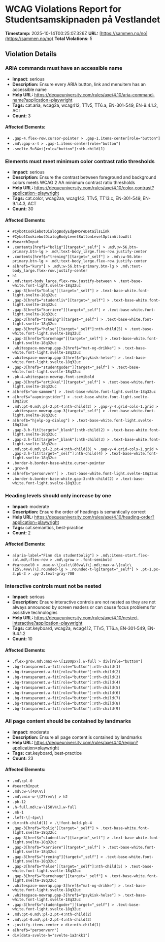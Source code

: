 # WCAG Violations Report for Studentsamskipnaden på Vestlandet

**Timestamp:** 2025-10-14T00:25:07.326Z
**URL:** [https://sammen.no/no](https://sammen.no/no)
**Total Violations:** 5

## Violation Details

### ARIA commands must have an accessible name

- **Impact:** serious
- **Description:** Ensure every ARIA button, link and menuitem has an accessible name
- **Help URL:** https://dequeuniversity.com/rules/axe/4.10/aria-command-name?application=playwright
- **Tags:** cat.aria, wcag2a, wcag412, TTv5, TT6.a, EN-301-549, EN-9.4.1.2, ACT
- **Count:** 3

#### Affected Elements:

- `.gap-4.flex-row.cursor-pointer > .gap-1.items-center[role="button"]`
- `.md\:gap-x-4 > .gap-1.items-center[role="button"]`
- `.svelte-5u34vi[role="button"]:nth-child(1)`

### Elements must meet minimum color contrast ratio thresholds

- **Impact:** serious
- **Description:** Ensure the contrast between foreground and background colors meets WCAG 2 AA minimum contrast ratio thresholds
- **Help URL:** https://dequeuniversity.com/rules/axe/4.10/color-contrast?application=playwright
- **Tags:** cat.color, wcag2aa, wcag143, TTv5, TT13.c, EN-301-549, EN-9.1.4.3, ACT
- **Count:** 30

#### Affected Elements:

- `#CybotCookiebotDialogBodyEdgeMoreDetailsLink`
- `#CybotCookiebotDialogBodyLevelButtonLevelOptinAllowAll`
- `#searchInput`
- `.contents[href$="bolig"][target="_self"] > .md\:w-56.btn-primary.btn-lg > .md\:text-body_large.flex-row.justify-center`
- `.contents[href$="trening"][target="_self"] > .md\:w-56.btn-primary.btn-lg > .md\:text-body_large.flex-row.justify-center`
- `a[href$="kurs"] > .md\:w-56.btn-primary.btn-lg > .md\:text-body_large.flex-row.justify-center`
- `h1`
- `.md\:text-body_large.flex-row.justify-between > .text-base-white.font-light.svelte-18q32uc`
- `.gap-3[href$="bolig"][target="_self"] > .text-base-white.font-light.svelte-18q32uc`
- `.gap-3[href$="studentliv"][target="_self"] > .text-base-white.font-light.svelte-18q32uc`
- `.gap-3[href$="karriere"][target="_self"] > .text-base-white.font-light.svelte-18q32uc`
- `.gap-3[href$="trening"][target="_self"] > .text-base-white.font-light.svelte-18q32uc`
- `.gap-3[href$="helse"][target="_self"]:nth-child(5) > .text-base-white.font-light.svelte-18q32uc`
- `.gap-3[href$="barnehage"][target="_self"] > .text-base-white.font-light.svelte-18q32uc`
- `.whitespace-nowrap.gap-3[href$="mat-og-drikke"] > .text-base-white.font-light.svelte-18q32uc`
- `.whitespace-nowrap.gap-3[href$="psykisk-helse"] > .text-base-white.font-light.svelte-18q32uc`
- `.gap-3[href$="studentgoder"][target="_self"] > .text-base-white.font-light.svelte-18q32uc`
- `.pb-4.whitespace-nowrap.font-semibold`
- `.gap-3[href$="artikkel"][target="_self"] > .text-base-white.font-light.svelte-18q32uc`
- `a[href$="om-sammen"] > .text-base-white.font-light.svelte-18q32uc`
- `a[href$="aapningstider"] > .text-base-white.font-light.svelte-18q32uc`
- `.md\:pt-0.md\:pl-2.pt-4:nth-child(2) > .gap-y-4.grid-cols-1.grid > .whitespace-nowrap.gap-3[target="_self"] > .text-base-white.font-light.svelte-18q32uc`
- `a[href$="hjelp-og-dialog"] > .text-base-white.font-light.svelte-18q32uc`
- `.gap-3.h-fit[target="_blank"]:nth-child(2) > .text-base-white.font-light.svelte-18q32uc`
- `.gap-3.h-fit[target="_blank"]:nth-child(3) > .text-base-white.font-light.svelte-18q32uc`
- `.md\:pt-0.md\:pl-2.pt-4:nth-child(3) > .gap-y-4.grid-cols-1.grid > .gap-3.h-fit[target="_self"]:nth-child(4) > .text-base-white.font-light.svelte-18q32uc`
- `.border-b.border-base-white.cursor-pointer`
- `.grow-0`
- `a[href$="personvern"] > .text-base-white.font-light.svelte-18q32uc`
- `.border-b.border-base-white.gap-3:nth-child(2) > .text-base-white.font-light.svelte-18q32uc`

### Heading levels should only increase by one

- **Impact:** moderate
- **Description:** Ensure the order of headings is semantically correct
- **Help URL:** https://dequeuniversity.com/rules/axe/4.10/heading-order?application=playwright
- **Tags:** cat.semantics, best-practice
- **Count:** 2

#### Affected Elements:

- `a[aria-label="Finn din studentbolig"] > .md\:items-start.flex-col.md\:flex-row > .md\:grow > .font-semibold`
- `#carousel0 > .max-w-\[calc\(80vw\)\].md\:max-w-\[calc\(25\.4vw\)\].rounded-lg > .rounded-t-lg[target="_self"] > .pt-1.px-3.pb-3 > .py-2.text-gray-700`

### Interactive controls must not be nested

- **Impact:** serious
- **Description:** Ensure interactive controls are not nested as they are not always announced by screen readers or can cause focus problems for assistive technologies
- **Help URL:** https://dequeuniversity.com/rules/axe/4.10/nested-interactive?application=playwright
- **Tags:** cat.keyboard, wcag2a, wcag412, TTv5, TT6.a, EN-301-549, EN-9.4.1.2
- **Count:** 10

#### Affected Elements:

- `.flex-grow.md\:max-w-\[1200px\].w-full > div[role="button"]`
- `.bg-transparent.w-fit[role="button"]:nth-child(1)`
- `.bg-transparent.w-fit[role="button"]:nth-child(2)`
- `.bg-transparent.w-fit[role="button"]:nth-child(3)`
- `.bg-transparent.w-fit[role="button"]:nth-child(4)`
- `.bg-transparent.w-fit[role="button"]:nth-child(5)`
- `.bg-transparent.w-fit[role="button"]:nth-child(6)`
- `.bg-transparent.w-fit[role="button"]:nth-child(7)`
- `.bg-transparent.w-fit[role="button"]:nth-child(8)`
- `.bg-transparent.w-fit[role="button"]:nth-child(9)`

### All page content should be contained by landmarks

- **Impact:** moderate
- **Description:** Ensure all page content is contained by landmarks
- **Help URL:** https://dequeuniversity.com/rules/axe/4.10/region?application=playwright
- **Tags:** cat.keyboard, best-practice
- **Count:** 23

#### Affected Elements:

- `.md\:pl-0`
- `#searchInput`
- `.md\:w-\[40\%\]`
- `.md\:min-w-\[27rem\] > h2`
- `.pb-12`
- `.h-full.md\:w-\[50\%\].w-full`
- `.mb-1`
- `.left-\[-4px\]`
- `div:nth-child(1) > .\!font-bold.pb-4`
- `.gap-3[href$="bolig"][target="_self"] > .text-base-white.font-light.svelte-18q32uc`
- `.gap-3[href$="studentliv"][target="_self"] > .text-base-white.font-light.svelte-18q32uc`
- `.gap-3[href$="karriere"][target="_self"] > .text-base-white.font-light.svelte-18q32uc`
- `.gap-3[href$="trening"][target="_self"] > .text-base-white.font-light.svelte-18q32uc`
- `.gap-3[href$="helse"][target="_self"]:nth-child(5) > .text-base-white.font-light.svelte-18q32uc`
- `.gap-3[href$="barnehage"][target="_self"] > .text-base-white.font-light.svelte-18q32uc`
- `.whitespace-nowrap.gap-3[href$="mat-og-drikke"] > .text-base-white.font-light.svelte-18q32uc`
- `.whitespace-nowrap.gap-3[href$="psykisk-helse"] > .text-base-white.font-light.svelte-18q32uc`
- `.gap-3[href$="studentgoder"][target="_self"] > .text-base-white.font-light.svelte-18q32uc`
- `.md\:pt-0.md\:pl-2.pt-4:nth-child(2)`
- `.md\:pt-0.md\:pl-2.pt-4:nth-child(3)`
- `.justify-items-center > div:nth-child(1)`
- `a[href$="personvern"]`
- `div[data-svelte-h="svelte-1a3nkk1"]`
